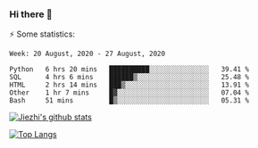 ### Hi there 👋

⚡ Some statistics:

<!--START_SECTION:waka-->
```text
Week: 20 August, 2020 - 27 August, 2020

Python   6 hrs 20 mins   ██████████░░░░░░░░░░░░░░░   39.41 % 
SQL      4 hrs 6 mins    ██████▒░░░░░░░░░░░░░░░░░░   25.48 % 
HTML     2 hrs 14 mins   ███▒░░░░░░░░░░░░░░░░░░░░░   13.91 % 
Other    1 hr 7 mins     █▓░░░░░░░░░░░░░░░░░░░░░░░   07.04 % 
Bash     51 mins         █▒░░░░░░░░░░░░░░░░░░░░░░░   05.31 % 
```
<!--END_SECTION:waka-->

[![Jiezhi's github stats](https://github-readme-stats.vercel.app/api?username=Jiezhi&show_icons=true)](https://github.com/Jiezhi/github-readme-stats)

[![Top Langs](https://github-readme-stats.vercel.app/api/top-langs/?username=Jiezhi&hide=javascript,html)](https://github.com/Jiezhi/github-readme-stats)
<!--
**Jiezhi/Jiezhi** is a ✨ _special_ ✨ repository because its `README.md` (this file) appears on your GitHub profile.

Here are some ideas to get you started:

- 🔭 I’m currently working on ...
- 🌱 I’m currently learning ...
- 👯 I’m looking to collaborate on ...
- 🤔 I’m looking for help with ...
- 💬 Ask me about ...
- 📫 How to reach me: ...
- 😄 Pronouns: ...
- ⚡ Fun fact: ...
-->

